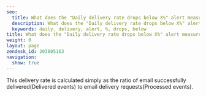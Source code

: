 ```yaml
---
seo:
  title: What does the "Daily delivery rate drops below X%" alert measure? 
  description: What does the "Daily delivery rate drops below X%" alert measure? 
  keywords: daily, delivery, alert, %, drops, below
title: What does the "Daily delivery rate drops below X%" alert measure? 
weight: 0
layout: page
zendesk_id: 203805163
navigation:
  show: true
---
```


This delivery rate is calculated simply as the ratio of email successfully delivered(Delivered events) to email delivery requests(Processed events). 

